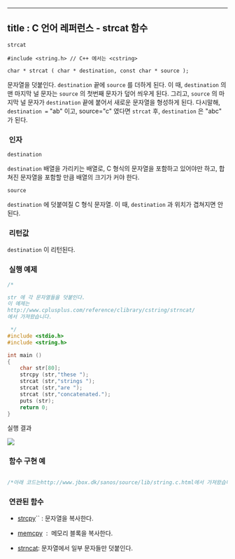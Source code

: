 ----------------
title : C 언어 레퍼런스 - strcat 함수
--------------


`strcat`




```info
#include <string.h> // C++ 에서는 <cstring>

char * strcat ( char * destination, const char * source );

```

문자열을 덧붙인다.
`destination` 끝에 `source` 를 더하게 된다. 이 때, `destination` 의 맨 마지막 널 문자는 `source` 의 첫번째 문자가 덮어 씌우게 된다. 그리고, `source` 의 마지막 널 문자가 `destination` 끝에 붙어서 새로운 문자열을 형성하게 된다. 다시말해, `destination =` "ab" 이고, source="c" 였다면 `strcat` 후, `destination` 은 "abc" 가 된다.



###  인자




`destination`

`destination` 배열을 가리키는 배열로, C 형식의 문자열을 포함하고 있어야만 하고, 합쳐진 문자열을 포함할 만큼 배열의 크기가 커야 한다.

`source`

`destination` 에 덧붙여질 C 형식 문자열. 이 때, `destination` 과 위치가 겹쳐지면 안된다.



###  리턴값




`destination` 이 리턴된다.



###  실행 예제




```cpp
/*

str 에 각 문자열들을 덧붙인다.
이 예제는
http://www.cplusplus.com/reference/clibrary/cstring/strncat/
에서 가져왔습니다.

 */
#include <stdio.h>
#include <string.h>

int main ()
{
    char str[80];
    strcpy (str,"these ");
    strcat (str,"strings ");
    strcat (str,"are ");
    strcat (str,"concatenated.");
    puts (str);
    return 0;
}
```


실행 결과


![](http://img1.daumcdn.net/thumb/R1920x0/?fname=http%3A%2F%2Fcfile23.uf.tistory.com%2Fimage%2F135F1E174BF5FA1D265DDE)



###  함수 구현 예




```cpp

/*아래 코드는http://www.jbox.dk/sanos/source/lib/string.c.html에서 가져왔습니다.*/char *strcat(char *dst, const char *src){    char *cp = dst;    while (*cp) cp++;    while (*cp++ = *src++);    return dst;}
```





###  연관된 함수





*  [strcpy](http://itguru.tistory.com/79)`` : 문자열을 복사한다.



*  [memcpy](http://itguru.tistory.com/77)  :  메모리 블록을 복사한다.

*  [strncat](http://itguru.tistory.com/82): 문자열에서 일부 문자들만 덧붙인다.








